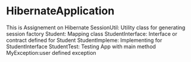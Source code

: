 # HibernateApplication
This is  Assignement on Hibernate
SessionUtil: Utility class for generating session factory
Student: Mapping class
StudentInterface: Interface or contract defined for Student
StudentImpleme: Implementing for StudentInterface
StudentTest: Testing App with main method
MyException:user defined exception

